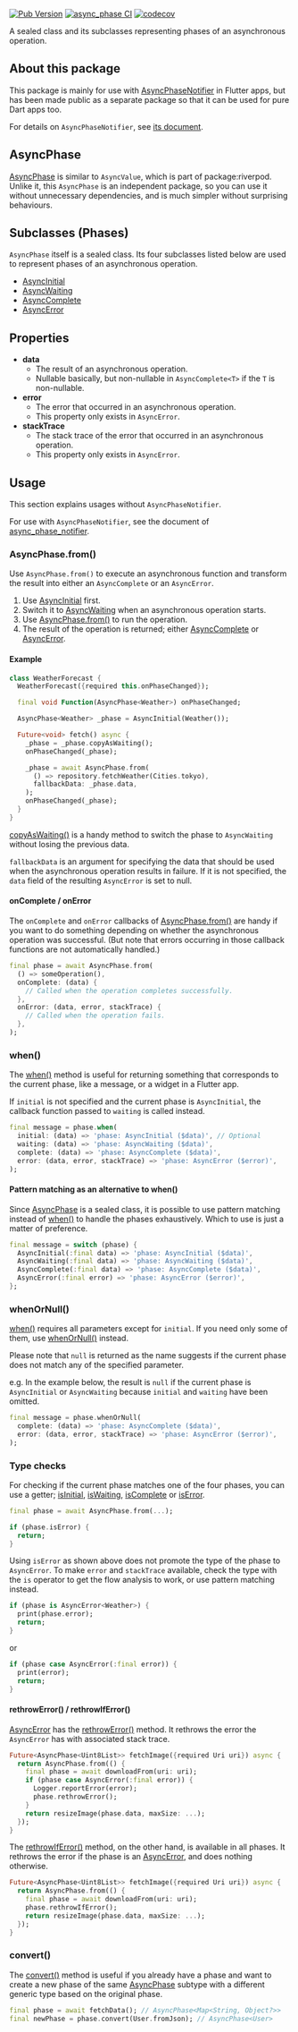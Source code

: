 [![Pub Version](https://img.shields.io/pub/v/async_phase)](https://pub.dev/packages/async_phase)
[![async_phase CI](https://github.com/kaboc/async-phase/actions/workflows/async_phase.yml/badge.svg)](https://github.com/kaboc/async-phase/actions/workflows/async_phase.yml)
[![codecov](https://codecov.io/gh/kaboc/async-phase/branch/main/graph/badge.svg?token=JKEGKLL8W2)](https://codecov.io/gh/kaboc/async-phase)

A sealed class and its subclasses representing phases of an asynchronous operation.

## About this package

This package is mainly for use with [AsyncPhaseNotifier] in Flutter apps, but has
been made public as a separate package so that it can be used for pure Dart apps too.

For details on `AsyncPhaseNotifier`, see [its document][AsyncPhaseNotifier].

## AsyncPhase

[AsyncPhase] is similar to `AsyncValue`, which is part of package:riverpod.
Unlike it, this `AsyncPhase` is an independent package, so you can use it without
unnecessary dependencies, and is much simpler without surprising behaviours.

## Subclasses (Phases)

`AsyncPhase` itself is a sealed class. Its four subclasses listed below are
used to represent phases of an asynchronous operation.

- [AsyncInitial]
- [AsyncWaiting]
- [AsyncComplete]
- [AsyncError]

## Properties

- **data**
    - The result of an asynchronous operation.
    - Nullable basically, but non-nullable in `AsyncComplete<T>` if the `T`
      is non-nullable.
- **error**
    - The error that occurred in an asynchronous operation.
    - This property only exists in `AsyncError`.
- **stackTrace**
    - The stack trace of the error that occurred in an asynchronous operation.
    - This property only exists in `AsyncError`.

## Usage

This section explains usages without `AsyncPhaseNotifier`.

For use with `AsyncPhaseNotifier`, see the document of
[async_phase_notifier][AsyncPhaseNotifier].

### AsyncPhase.from()

Use `AsyncPhase.from()` to execute an asynchronous function and transform the result
into either an `AsyncComplete` or an `AsyncError`.

1. Use [AsyncInitial] first.
2. Switch it to [AsyncWaiting] when an asynchronous operation starts.
3. Use [AsyncPhase.from()][from] to run the operation.
4. The result of the operation is returned; either [AsyncComplete] or [AsyncError].

#### Example

```dart
class WeatherForecast {
  WeatherForecast({required this.onPhaseChanged});

  final void Function(AsyncPhase<Weather>) onPhaseChanged;

  AsyncPhase<Weather> _phase = AsyncInitial(Weather());

  Future<void> fetch() async {
    _phase = _phase.copyAsWaiting();
    onPhaseChanged(_phase);

    _phase = await AsyncPhase.from(
      () => repository.fetchWeather(Cities.tokyo),
      fallbackData: _phase.data,
    );
    onPhaseChanged(_phase);
  }
}
```

[copyAsWaiting()][copyAsWaiting] is a handy method to switch the phase to `AsyncWaiting`
without losing the previous data.

`fallbackData` is an argument for specifying the data that should be used when the
asynchronous operation results in failure. If it is not specified, the `data` field
of the resulting `AsyncError` is set to null.

#### onComplete / onError

The `onComplete` and `onError` callbacks of [AsyncPhase.from()][from] are handy
if you want to do something depending on whether the asynchronous operation was
successful. (But note that errors occurring in those callback functions are not
automatically handled.)

```dart
final phase = await AsyncPhase.from(
  () => someOperation(),
  onComplete: (data) {
    // Called when the operation completes successfully.
  },
  onError: (data, error, stackTrace) {
    // Called when the operation fails.
  },
);
```

### when()

The [when()][when] method is useful for returning something that corresponds to the
current phase, like a message, or a widget in a Flutter app.

If `initial` is not specified and the current phase is `AsyncInitial`, the callback
function passed to `waiting` is called instead.

```dart
final message = phase.when(
  initial: (data) => 'phase: AsyncInitial ($data)', // Optional
  waiting: (data) => 'phase: AsyncWaiting ($data)',
  complete: (data) => 'phase: AsyncComplete ($data)',
  error: (data, error, stackTrace) => 'phase: AsyncError ($error)',
);
```

#### Pattern matching as an alternative to when()

Since [AsyncPhase] is a sealed class, it is possible to use pattern matching
instead of [when()][when] to handle the phases exhaustively. Which to use is
just a matter of preference.

```dart
final message = switch (phase) {
  AsyncInitial(:final data) => 'phase: AsyncInitial ($data)',
  AsyncWaiting(:final data) => 'phase: AsyncWaiting ($data)',
  AsyncComplete(:final data) => 'phase: AsyncComplete ($data)',
  AsyncError(:final error) => 'phase: AsyncError ($error)',
};
```

### whenOrNull()

[when()][when] requires all parameters except for `initial`. If you need only some
of them, use [whenOrNull()][whenOrNull] instead.

Please note that `null` is returned as the name suggests if the current phase
does not match any of the specified parameter.

e.g. In the example below, the result is `null` if the current phase is `AsyncInitial`
or `AsyncWaiting` because `initial` and `waiting` have been omitted.

```dart
final message = phase.whenOrNull(
  complete: (data) => 'phase: AsyncComplete ($data)',
  error: (data, error, stackTrace) => 'phase: AsyncError ($error)',
);
```

### Type checks

For checking if the current phase matches one of the four phases, you can use
a getter; [isInitial], [isWaiting], [isComplete] or [isError].

```dart
final phase = await AsyncPhase.from(...);

if (phase.isError) {
  return;
}
```

Using `isError` as shown above does not promote the type of the phase to `AsyncError`.
To make `error` and `stackTrace` available, check the type with the `is` operator
to get the flow analysis to work, or use pattern matching instead.

```dart
if (phase is AsyncError<Weather>) {
  print(phase.error);
  return;
}
```

or

```dart
if (phase case AsyncError(:final error)) {
  print(error);
  return;
}
```

#### rethrowError() / rethrowIfError()

[AsyncError] has the [rethrowError()][rethrowError] method. It rethrows the
error the `AsyncError` has with associated stack trace.

```dart
Future<AsyncPhase<Uint8List>> fetchImage({required Uri uri}) async {
  return AsyncPhase.from(() {
    final phase = await downloadFrom(uri: uri);
    if (phase case AsyncError(:final error)) {
      Logger.reportError(error);
      phase.rethrowError();
    }
    return resizeImage(phase.data, maxSize: ...);
  });
}
```

The [rethrowIfError()][rethrowIfError] method, on the other hand, is available
in all phases. It rethrows the error if the phase is an [AsyncError], and does
nothing otherwise.

```dart
Future<AsyncPhase<Uint8List>> fetchImage({required Uri uri}) async {
  return AsyncPhase.from(() {
    final phase = await downloadFrom(uri: uri);
    phase.rethrowIfError();
    return resizeImage(phase.data, maxSize: ...);
  });
}
```

### convert()

The [convert()][convert] method is useful if you already have a phase and want
to create a new phase of the same [AsyncPhase] subtype with a different generic
type based on the original phase.

```dart
final phase = await fetchData(); // AsyncPhase<Map<String, Object?>>
final newPhase = phase.convert(User.fromJson); // AsyncPhase<User>
```

[AsyncPhase]: https://pub.dev/documentation/async_phase/latest/async_phase/AsyncPhase-class.html
[AsyncInitial]: https://pub.dev/documentation/async_phase/latest/async_phase/AsyncInitial-class.html
[AsyncWaiting]: https://pub.dev/documentation/async_phase/latest/async_phase/AsyncWaiting-class.html
[AsyncComplete]: https://pub.dev/documentation/async_phase/latest/async_phase/AsyncComplete-class.html
[AsyncError]: https://pub.dev/documentation/async_phase/latest/async_phase/AsyncError-class.html
[from]: https://pub.dev/documentation/async_phase/latest/async_phase/AsyncPhase/from.html
[convert]: https://pub.dev/documentation/async_phase/latest/async_phase/AsyncPhase/convert.html
[copyAsWaiting]: https://pub.dev/documentation/async_phase/latest/async_phase/AsyncPhase/copyAsWaiting.html
[when]: https://pub.dev/documentation/async_phase/latest/async_phase/AsyncPhase/when.html
[whenOrNull]: https://pub.dev/documentation/async_phase/latest/async_phase/AsyncPhase/whenOrNull.html
[rethrowError]: https://pub.dev/documentation/async_phase/latest/async_phase/AsyncError/rethrowError.html
[rethrowIfError]: https://pub.dev/documentation/async_phase/latest/async_phase/AsyncError/rethrowIfError.html
[isInitial]: https://pub.dev/documentation/async_phase/latest/async_phase/AsyncPhase/isInitial.html
[isWaiting]: https://pub.dev/documentation/async_phase/latest/async_phase/AsyncPhase/isWaiting.html
[isComplete]: https://pub.dev/documentation/async_phase/latest/async_phase/AsyncPhase/isComplete.html
[isError]: https://pub.dev/documentation/async_phase/latest/async_phase/AsyncPhase/isError.html
[AsyncPhaseNotifier]: https://pub.dev/packages/async_phase_notifier
